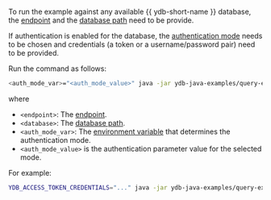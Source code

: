 To run the example against any available {{ ydb-short-name }} database, the [endpoint](../../../../concepts/connect.md#endpoint) and the [database path](../../../../concepts/connect.md#database) need to be provide.

If authentication is enabled for the database, the [authentication mode](../../../../security/authentication.md) needs to be chosen and credentials (a token or a username/password pair) need to be provided.

Run the command as follows:

```bash
<auth_mode_var>="<auth_mode_value>" java -jar ydb-java-examples/query-example/target/ydb-query-example.jar grpcs://<endpoint>:<port>/<database>
```

where

- `<endpoint>`: The [endpoint](../../../../concepts/connect.md#endpoint).
- `<database>`: The [database path](../../../../concepts/connect.md#database).
- `<auth_mode_var>`: The [environment variable](../../../../reference/ydb-sdk/auth.md#env) that determines the authentication mode.
- `<auth_mode_value>` is the authentication parameter value for the selected mode.

For example:

```bash
YDB_ACCESS_TOKEN_CREDENTIALS="..." java -jar ydb-java-examples/query-example/target/ydb-query-example.jar grpcs://ydb.example.com:2135/somepath/somelocation
```
